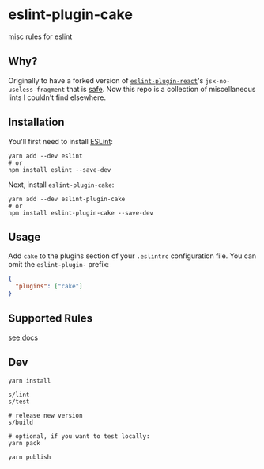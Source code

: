 # eslint-plugin-cake

misc rules for eslint

## Why?

Originally to have a forked version of
[`eslint-plugin-react`](https://github.com/yannickcr/eslint-plugin-react)'s
`jsx-no-useless-fragment` that is
[safe](https://github.com/yannickcr/eslint-plugin-react/pull/2967). Now this
repo is a collection of miscellaneous lints I couldn't find elsewhere.

## Installation

You'll first need to install [ESLint](http://eslint.org):

```shell
yarn add --dev eslint
# or
npm install eslint --save-dev
```

Next, install `eslint-plugin-cake`:

```shell
yarn add --dev eslint-plugin-cake
# or
npm install eslint-plugin-cake --save-dev
```

## Usage

Add `cake` to the plugins section of your `.eslintrc` configuration file. You can omit the `eslint-plugin-` prefix:

```json
{
  "plugins": ["cake"]
}
```

## Supported Rules

[see docs](./docs/rules)

## Dev

```shell
yarn install

s/lint
s/test

# release new version
s/build

# optional, if you want to test locally:
yarn pack

yarn publish
```
